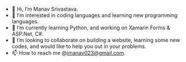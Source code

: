- 👋 Hi, I’m Manav Srivastava.
- 👀 I’m interested in coding languages and learning new programming languages.
- 🌱 I’m currently learning Python, and working on Xamarin Forms & ASP.Net, C#.
- 💞️ I’m looking to collaborate on building a website, learning some new codes, and would like to help you out in your problems.
- 📫 How to reach me @imanav023@gmail.com.

<!---
imanav/imanav is a ✨ special ✨ repository because its `README.md` (this file) appears on your GitHub profile.
You can click the Preview link to take a look at your changes.
--->
